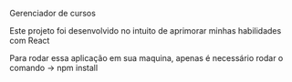 Gerenciador de cursos

Este projeto foi desenvolvido no intuito de aprimorar minhas habilidades com React

Para rodar essa aplicação em sua maquina, apenas é necessário rodar o comando -> npm install
